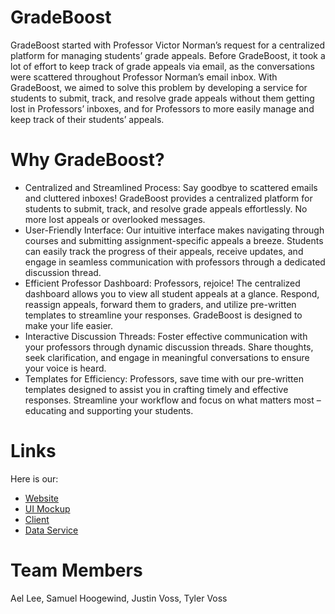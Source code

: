 # GradeBoost
GradeBoost started with Professor Victor Norman’s request for a centralized platform for managing students’ grade appeals. Before GradeBoost, it took a lot of effort to keep track of grade appeals via email, as the conversations were scattered throughout Professor Norman’s email inbox. With GradeBoost, we aimed to solve this problem by developing a service for students to submit, track, and resolve grade appeals without them getting lost in Professors’ inboxes, and for Professors to more easily manage and keep track of their students’ appeals.

# Why GradeBoost?
- Centralized and Streamlined Process: Say goodbye to scattered emails and cluttered inboxes! GradeBoost provides a centralized platform for students to submit, track, and resolve grade appeals effortlessly. No more lost appeals or overlooked messages.
- User-Friendly Interface: Our intuitive interface makes navigating through courses and submitting assignment-specific appeals a breeze. Students can easily track the progress of their appeals, receive updates, and engage in seamless communication with professors through a dedicated discussion thread.
- Efficient Professor Dashboard: Professors, rejoice! The centralized dashboard allows you to view all student appeals at a glance. Respond, reassign appeals, forward them to graders, and utilize pre-written templates to streamline your responses. GradeBoost is designed to make your life easier.
- Interactive Discussion Threads: Foster effective communication with your professors through dynamic discussion threads. Share thoughts, seek clarification, and engage in meaningful conversations to ensure your voice is heard.
- Templates for Efficiency: Professors, save time with our pre-written templates designed to assist you in crafting timely and effective responses. Streamline your workflow and focus on what matters most – educating and supporting your students.

# Links
Here is our:
- [Website](https://gradeboost.cs.calvin.edu/)
- [UI Mockup](https://mockitt.wondershare.com/proto/design/pb2lm85ei8u8u7byu)
- [Client](https://github.com/calvin-cs262-fall2022-D/Client)
- [Data Service](https://supabase.com/dashboard/project/vomlpfolqgvbesksskcs)

# Team Members
Ael Lee, 
Samuel Hoogewind, 
Justin Voss, 
Tyler Voss

